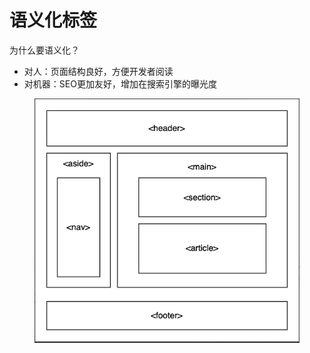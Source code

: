# 语义化标签

&#x20;为什么要语义化？

* 对人：页面结构良好，方便开发者阅读
* 对机器：SEO更加友好，增加在搜索引擎的曝光度

<figure><img src="../../.gitbook/assets/image (2).png" alt=""><figcaption></figcaption></figure>
